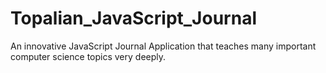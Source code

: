 # Topalian_JavaScript_Journal
An innovative JavaScript Journal Application that teaches many important computer science topics very deeply.
